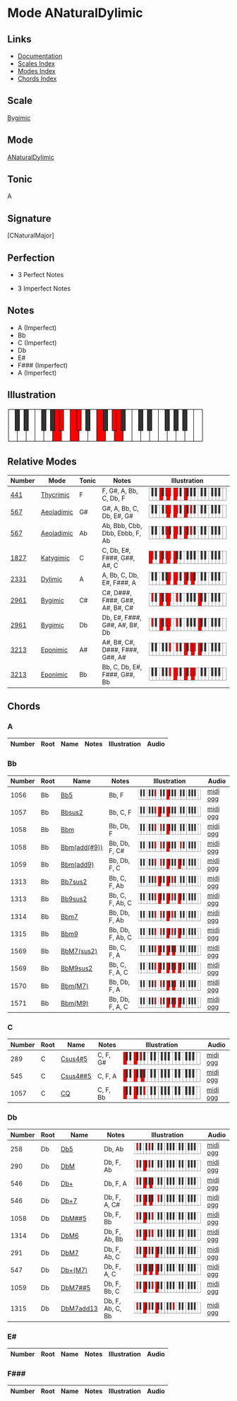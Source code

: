 # Mode ANaturalDylimic

## Links

- [Documentation](index.md)
- [Scales Index](Scales.md)
- [Modes Index](Modes.md)
- [Chords Index](Chords.md)

## Scale

[Bygimic](ScaleBygimic.md)

## Mode

[ANaturalDylimic](ModeANaturalDylimic.md)

## Tonic

A

## Signature

[CNaturalMajor]

## Perfection

 - 3 Perfect Notes

 - 3 Imperfect Notes

## Notes

- A (Imperfect)
- Bb
- C (Imperfect)
- Db
- E#
- F### (Imperfect)
- A (Imperfect)

## Illustration

![ANaturalDylimic](ModeANaturalDylimic.png)

## Relative Modes

| Number | Mode | Tonic | Notes | Illustration |
|--------|------|-------|-------|--------------|
| [441](https://ianring.com/musictheory/scales/441) | [Thycrimic](ModeThycrimic.md) | F | F, G#, A, Bb, C, Db, F | ![FNaturalThycrimic](ModeFNaturalThycrimic.png) |
| [567](https://ianring.com/musictheory/scales/567) | [Aeoladimic](ModeAeoladimic.md) | G# | G#, A, Bb, C, Db, E#, G# | ![GSharpAeoladimic](ModeGSharpAeoladimic.png) |
| [567](https://ianring.com/musictheory/scales/567) | [Aeoladimic](ModeAeoladimic.md) | Ab | Ab, Bbb, Cbb, Dbb, Ebbb, F, Ab | ![AFlatAeoladimic](ModeAFlatAeoladimic.png) |
| [1827](https://ianring.com/musictheory/scales/1827) | [Katygimic](ModeKatygimic.md) | C | C, Db, E#, F###, G##, A#, C | ![CNaturalKatygimic](ModeCNaturalKatygimic.png) |
| [2331](https://ianring.com/musictheory/scales/2331) | [Dylimic](ModeDylimic.md) | A | A, Bb, C, Db, E#, F###, A | ![ANaturalDylimic](ModeANaturalDylimic.png) |
| [2961](https://ianring.com/musictheory/scales/2961) | [Bygimic](ModeBygimic.md) | C# | C#, D###, F###, G##, A#, B#, C# | ![CSharpBygimic](ModeCSharpBygimic.png) |
| [2961](https://ianring.com/musictheory/scales/2961) | [Bygimic](ModeBygimic.md) | Db | Db, E#, F###, G##, A#, B#, Db | ![DFlatBygimic](ModeDFlatBygimic.png) |
| [3213](https://ianring.com/musictheory/scales/3213) | [Eponimic](ModeEponimic.md) | A# | A#, B#, C#, D###, F###, G##, A# | ![ASharpEponimic](ModeASharpEponimic.png) |
| [3213](https://ianring.com/musictheory/scales/3213) | [Eponimic](ModeEponimic.md) | Bb | Bb, C, Db, E#, F###, G##, Bb | ![BFlatEponimic](ModeBFlatEponimic.png) |

## Chords

### A

| Number | Root | Name | Notes | Illustration | Audio |
|--------|------|------|-------|--------------|-------|

### Bb

| Number | Root | Name | Notes | Illustration | Audio |
|--------|------|------|-------|--------------|-------|
| 1056 | Bb | [Bb5](ChordBFlatPowerChord.md) | Bb, F | ![Bb5](ChordBFlatPowerChordRootPosition.png) | [midi](ChordBFlatPowerChordRootPosition.mid) [ogg](ChordBFlatPowerChordRootPosition.ogg) |
| 1057 | Bb | [Bbsus2](ChordBFlatSuspendedSecond.md) | Bb, C, F | ![Bbsus2](ChordBFlatSuspendedSecondRootPosition.png) | [midi](ChordBFlatSuspendedSecondRootPosition.mid) [ogg](ChordBFlatSuspendedSecondRootPosition.ogg) |
| 1058 | Bb | [Bbm](ChordBFlatMinor.md) | Bb, Db, F | ![Bbm](ChordBFlatMinorRootPosition.png) | [midi](ChordBFlatMinorRootPosition.mid) [ogg](ChordBFlatMinorRootPosition.ogg) |
| 1058 | Bb | [Bbm(add(#9))](ChordBFlatMinorAddSharpNinth.md) | Bb, Db, F, C# | ![Bbm(add(#9))](ChordBFlatMinorAddSharpNinthRootPosition.png) | [midi](ChordBFlatMinorAddSharpNinthRootPosition.mid) [ogg](ChordBFlatMinorAddSharpNinthRootPosition.ogg) |
| 1059 | Bb | [Bbm(add9)](ChordBFlatMinorAddNinth.md) | Bb, Db, F, C | ![Bbm(add9)](ChordBFlatMinorAddNinthRootPosition.png) | [midi](ChordBFlatMinorAddNinthRootPosition.mid) [ogg](ChordBFlatMinorAddNinthRootPosition.ogg) |
| 1313 | Bb | [Bb7sus2](ChordBFlatDominantSeventhSuspendedSecond.md) | Bb, C, F, Ab | ![Bb7sus2](ChordBFlatDominantSeventhSuspendedSecondRootPosition.png) | [midi](ChordBFlatDominantSeventhSuspendedSecondRootPosition.mid) [ogg](ChordBFlatDominantSeventhSuspendedSecondRootPosition.ogg) |
| 1313 | Bb | [Bb9sus2](ChordBFlatDominantNinthSuspendedSecond.md) | Bb, C, F, Ab, C | ![Bb9sus2](ChordBFlatDominantNinthSuspendedSecondRootPosition.png) | [midi](ChordBFlatDominantNinthSuspendedSecondRootPosition.mid) [ogg](ChordBFlatDominantNinthSuspendedSecondRootPosition.ogg) |
| 1314 | Bb | [Bbm7](ChordBFlatMinorSeventh.md) | Bb, Db, F, Ab | ![Bbm7](ChordBFlatMinorSeventhRootPosition.png) | [midi](ChordBFlatMinorSeventhRootPosition.mid) [ogg](ChordBFlatMinorSeventhRootPosition.ogg) |
| 1315 | Bb | [Bbm9](ChordBFlatMinorNinth.md) | Bb, Db, F, Ab, C | ![Bbm9](ChordBFlatMinorNinthRootPosition.png) | [midi](ChordBFlatMinorNinthRootPosition.mid) [ogg](ChordBFlatMinorNinthRootPosition.ogg) |
| 1569 | Bb | [BbM7(sus2)](ChordBFlatMajorSeventhSuspendedSecond.md) | Bb, C, F, A | ![BbM7(sus2)](ChordBFlatMajorSeventhSuspendedSecondRootPosition.png) | [midi](ChordBFlatMajorSeventhSuspendedSecondRootPosition.mid) [ogg](ChordBFlatMajorSeventhSuspendedSecondRootPosition.ogg) |
| 1569 | Bb | [BbM9sus2](ChordBFlatMajorNinthSuspendedSecond.md) | Bb, C, F, A, C | ![BbM9sus2](ChordBFlatMajorNinthSuspendedSecondRootPosition.png) | [midi](ChordBFlatMajorNinthSuspendedSecondRootPosition.mid) [ogg](ChordBFlatMajorNinthSuspendedSecondRootPosition.ogg) |
| 1570 | Bb | [Bbm(M7)](ChordBFlatMinorMajorSeventh.md) | Bb, Db, F, A | ![Bbm(M7)](ChordBFlatMinorMajorSeventhRootPosition.png) | [midi](ChordBFlatMinorMajorSeventhRootPosition.mid) [ogg](ChordBFlatMinorMajorSeventhRootPosition.ogg) |
| 1571 | Bb | [Bbm(M9)](ChordBFlatMinorMajorNinth.md) | Bb, Db, F, A, C | ![Bbm(M9)](ChordBFlatMinorMajorNinthRootPosition.png) | [midi](ChordBFlatMinorMajorNinthRootPosition.mid) [ogg](ChordBFlatMinorMajorNinthRootPosition.ogg) |

### C

| Number | Root | Name | Notes | Illustration | Audio |
|--------|------|------|-------|--------------|-------|
| 289 | C | [Csus4#5](ChordCNaturalSuspendedFourthSharpFifth.md) | C, F, G# | ![Csus4#5](ChordCNaturalSuspendedFourthSharpFifthRootPosition.png) | [midi](ChordCNaturalSuspendedFourthSharpFifthRootPosition.mid) [ogg](ChordCNaturalSuspendedFourthSharpFifthRootPosition.ogg) |
| 545 | C | [Csus4##5](ChordCNaturalSuspendedFourthDoubleSharpFifth.md) | C, F, A | ![Csus4##5](ChordCNaturalSuspendedFourthDoubleSharpFifthRootPosition.png) | [midi](ChordCNaturalSuspendedFourthDoubleSharpFifthRootPosition.mid) [ogg](ChordCNaturalSuspendedFourthDoubleSharpFifthRootPosition.ogg) |
| 1057 | C | [CQ](ChordCNaturalQuartal.md) | C, F, Bb | ![CQ](ChordCNaturalQuartalRootPosition.png) | [midi](ChordCNaturalQuartalRootPosition.mid) [ogg](ChordCNaturalQuartalRootPosition.ogg) |

### Db

| Number | Root | Name | Notes | Illustration | Audio |
|--------|------|------|-------|--------------|-------|
| 258 | Db | [Db5](ChordDFlatPowerChord.md) | Db, Ab | ![Db5](ChordDFlatPowerChordRootPosition.png) | [midi](ChordDFlatPowerChordRootPosition.mid) [ogg](ChordDFlatPowerChordRootPosition.ogg) |
| 290 | Db | [DbM](ChordDFlatMajor.md) | Db, F, Ab | ![DbM](ChordDFlatMajorRootPosition.png) | [midi](ChordDFlatMajorRootPosition.mid) [ogg](ChordDFlatMajorRootPosition.ogg) |
| 546 | Db | [Db+](ChordDFlatAugmented.md) | Db, F, A | ![Db+](ChordDFlatAugmentedRootPosition.png) | [midi](ChordDFlatAugmentedRootPosition.mid) [ogg](ChordDFlatAugmentedRootPosition.ogg) |
| 546 | Db | [Db+7](ChordDFlatAugmentedAugmentedSeventh.md) | Db, F, A, C# | ![Db+7](ChordDFlatAugmentedAugmentedSeventhRootPosition.png) | [midi](ChordDFlatAugmentedAugmentedSeventhRootPosition.mid) [ogg](ChordDFlatAugmentedAugmentedSeventhRootPosition.ogg) |
| 1058 | Db | [DbM##5](ChordDFlatMajorDoubleSharpFifth.md) | Db, F, Bb | ![DbM##5](ChordDFlatMajorDoubleSharpFifthRootPosition.png) | [midi](ChordDFlatMajorDoubleSharpFifthRootPosition.mid) [ogg](ChordDFlatMajorDoubleSharpFifthRootPosition.ogg) |
| 1314 | Db | [DbM6](ChordDFlatMajorSixth.md) | Db, F, Ab, Bb | ![DbM6](ChordDFlatMajorSixthRootPosition.png) | [midi](ChordDFlatMajorSixthRootPosition.mid) [ogg](ChordDFlatMajorSixthRootPosition.ogg) |
| 291 | Db | [DbM7](ChordDFlatMajorSeventh.md) | Db, F, Ab, C | ![DbM7](ChordDFlatMajorSeventhRootPosition.png) | [midi](ChordDFlatMajorSeventhRootPosition.mid) [ogg](ChordDFlatMajorSeventhRootPosition.ogg) |
| 547 | Db | [Db+(M7)](ChordDFlatAugmentedMajorSeventh.md) | Db, F, A, C | ![Db+(M7)](ChordDFlatAugmentedMajorSeventhRootPosition.png) | [midi](ChordDFlatAugmentedMajorSeventhRootPosition.mid) [ogg](ChordDFlatAugmentedMajorSeventhRootPosition.ogg) |
| 1059 | Db | [DbM7##5](ChordDFlatMajorSeventhDoubleSharpFifth.md) | Db, F, Bb, C | ![DbM7##5](ChordDFlatMajorSeventhDoubleSharpFifthRootPosition.png) | [midi](ChordDFlatMajorSeventhDoubleSharpFifthRootPosition.mid) [ogg](ChordDFlatMajorSeventhDoubleSharpFifthRootPosition.ogg) |
| 1315 | Db | [DbM7add13](ChordDFlatMajorSeventhAddThirteenth.md) | Db, F, Ab, C, Bb | ![DbM7add13](ChordDFlatMajorSeventhAddThirteenthRootPosition.png) | [midi](ChordDFlatMajorSeventhAddThirteenthRootPosition.mid) [ogg](ChordDFlatMajorSeventhAddThirteenthRootPosition.ogg) |

### E#

| Number | Root | Name | Notes | Illustration | Audio |
|--------|------|------|-------|--------------|-------|

### F###

| Number | Root | Name | Notes | Illustration | Audio |
|--------|------|------|-------|--------------|-------|

